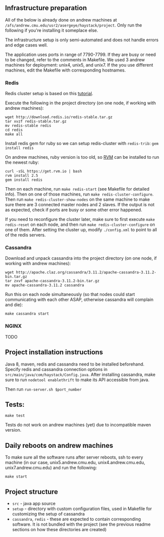 ## Infrastructure preparation
All of the below is already done on andrew machines at `/afs/andrew.cmu.edu/usr2/asergeye/haystack/project`.
Only run the following if you're installing it someplace else.

The infrastructure setup is only semi-automated and does not handle errors and edge cases well.

The application uses ports in range of 7790-7799. If they are busy or need to be changed, refer to the comments in Makefile.
We used 3 andrew machines for deployment: unix4, unix5, and unix7.
If the you use different machines, edit the Makefile with corresponding hostnames.

### Redis
Redis cluster setup is based on this [tutorial](https://linode.com/docs/applications/big-data/how-to-install-and-configure-a-redis-cluster-on-ubuntu-1604/).

Execute the following in the project directory (on one node, if working with andrew machines):
```
wget http://download.redis.io/redis-stable.tar.gz
tar xvzf redis-stable.tar.gz
mv redis-stable redis
cd redis
make all
```

Install redis gem for ruby so we can setup redis-cluster with `redis-trib`:
`gem install redis`

On andrew machines, ruby version is too old, so [RVM](https://rvm.io/) can be installed to run the newest ruby:
```
curl -sSL https://get.rvm.io | bash
rvm install 2.5
gem install redis
```

Then on each machine, run ```make redis-start``` (see Makefile for detailed info).
Then on one of those machines, run `make redis-cluster-configure`.
Then run `make redis-cluster-show-nodes` on the same machine to make sure there are 3 connected master nodes and 2 slaves. If the output is not as expected, check if ports are busy or some other error happened.

If you need to reconfigure the cluster later, make sure to first execute `make redis-reset` on each node, and then run `make redis-cluster-configure` on one of them.
After setting the cluster up, modify `./config.xml` to point to all of the redis servers.

### Cassandra
Download and unpack cassandra into the project directory (on one node, if working with andrew machines):
```
wget http://apache.claz.org/cassandra/3.11.2/apache-cassandra-3.11.2-bin.tar.gz
tar zxvf apache-cassandra-3.11.2-bin.tar.gz
mv apache-cassandra-3.11.2 cassandra
```

Run this on each node simultaneously (so that nodes could start communicating with each other ASAP, otherwise cassandra will complain and die):
```
make cassandra start
```


### NGINX
TODO
 
## Project installation instructions
Java 8, maven, redis and cassandra need to be installed beforehand.
Specify redis and cassandra connection options in `src/main/java/com/haystack/Config.java`.
After installing cassandra, make sure to run `nodetool enablethrift` to make its API accessible from java.

Then run
`run-server.sh $port_number`

## Tests:
`make test`

Tests do not work on andrew machines (yet) due to incompatible maven version.

## Daily reboots on andrew machines

To make sure all the software runs after server reboots, ssh to every machine (in our case, unix5.andrew.cmu.edu, unix4.andrew.cmu.edu, unix7.andrew.cmu.edu) and run the following:

`make start`

## Project structure
* `src` - java app source
* `setup` - directory with custom configuration files, used in Makefile for customizing the setup of cassandra
* `cassandra`, `redis` - these are expected to contain corresponding software. It is not bundled with the project (see the previous readme sections on how these directories are created)